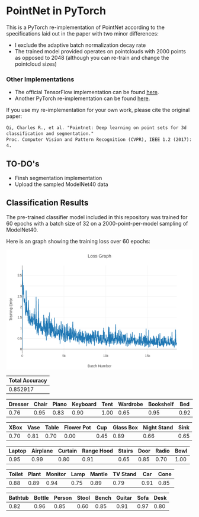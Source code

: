 # PointNet in PyTorch

This is a PyTorch re-implementation of PointNet according to the specifications laid out in the paper with two minor differences:

 * I exclude the adaptive batch normalization decay rate
 * The trained model provided operates on pointclouds with 2000 points as opposed to 2048 (although you can re-train and change the pointcloud sizes)

### Other Implementations
 * The official TensorFlow implementation can be found [here](https://github.com/charlesq34/pointnet).
 * Another PyTorch re-implementation can be found [here](https://github.com/fxia22/pointnet.pytorch).

If you use my re-implementation for your own work, please cite the original paper:

```
Qi, Charles R., et al. "Pointnet: Deep learning on point sets for 3d classification and segmentation." 
Proc. Computer Vision and Pattern Recognition (CVPR), IEEE 1.2 (2017): 4.
```

## TO-DO's
 * Finsh segmentation implementation
 * Upload the sampled ModelNet40 data





## Classification Results

The pre-trained classifier model included in this repository was trained for 60 epochs with a batch size of 32 on a 2000-point-per-model sampling of ModelNet40.

Here is an graph showing the training loss over 60 epochs:

![classifier_training_loss](img/classification_training_loss.png)


| Total Accuracy |
| --- |
| 0.852917 |

| Dresser | Chair | Piano | Keyboard | Tent | Wardrobe | Bookshelf | Bed |
| ------- | ----- | ----- | -------- | ---- | -------- | --------- | --- |
| 0.76 | 0.95 |0.83 | 0.90 | 1.00 | 0.65 | 0.95 | 0.92 |

| XBox | Vase | Table | Flower Pot | Cup | Glass Box | Night Stand | Sink |
| ------- | ----- | ----- | -------- | ---- | -------- | --------- | --- |
| 0.70 | 0.81 |0.70 | 0.00 | 0.45 | 0.89 | 0.66 | 0.65 |

| Laptop | Airplane | Curtain | Range Hood | Stairs | Door | Radio | Bowl |
| ------- | ----- | ----- | -------- | ---- | -------- | --------- | --- |
| 0.95 | 0.99 |0.80 | 0.91 | 0.65 | 0.85 | 0.70 | 1.00 |

| Toilet | Plant | Monitor | Lamp | Mantle | TV Stand | Car | Cone |
| ------- | ----- | ----- | -------- | ---- | -------- | --------- | --- |
| 0.88 | 0.89 |0.94 | 0.75 | 0.89 | 0.79 | 0.91 | 0.85 |


| Bathtub | Bottle | Person | Stool | Bench | Guitar | Sofa | Desk |
| ------- | ----- | ----- | -------- | ---- | -------- | --------- | --- |
| 0.82 | 0.96 | 0.85 | 0.60 | 0.85 | 0.91 | 0.97 | 0.80 |


